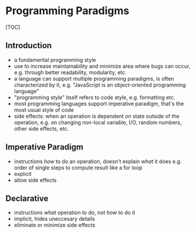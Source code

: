 # Programming Paradigms

[TOC]



## Introduction

- a fundamental programming style
- use to increase maintainability and minimize area where bugs can occur, e.g. through better readability, modularity, etc.
- a language can support multiple programming paradigms, is often characterized by it, e.g. "JavaScript is an object-oriented programming language"
- "programming style" itself refers to code style, e.g. formatting etc.
- most programming languages support imperative paradigm, that's the most usual style of code
- side effects: when an operation is dependent on state outside of the operation, e.g. on changing non-local variable, I/O, random numbers, other side effects, etc.



## Imperative Paradigm

- instructions _how_ to do an operation, doesn't explain _what_ it does e.g. order of single steps to compute result like a for loop
- explicit
- allow side effects



## Declarative

- instructions _what_ operation to do, not _how_ to do it
- implicit, hides uneccesary details
- eliminate or minimize side effects